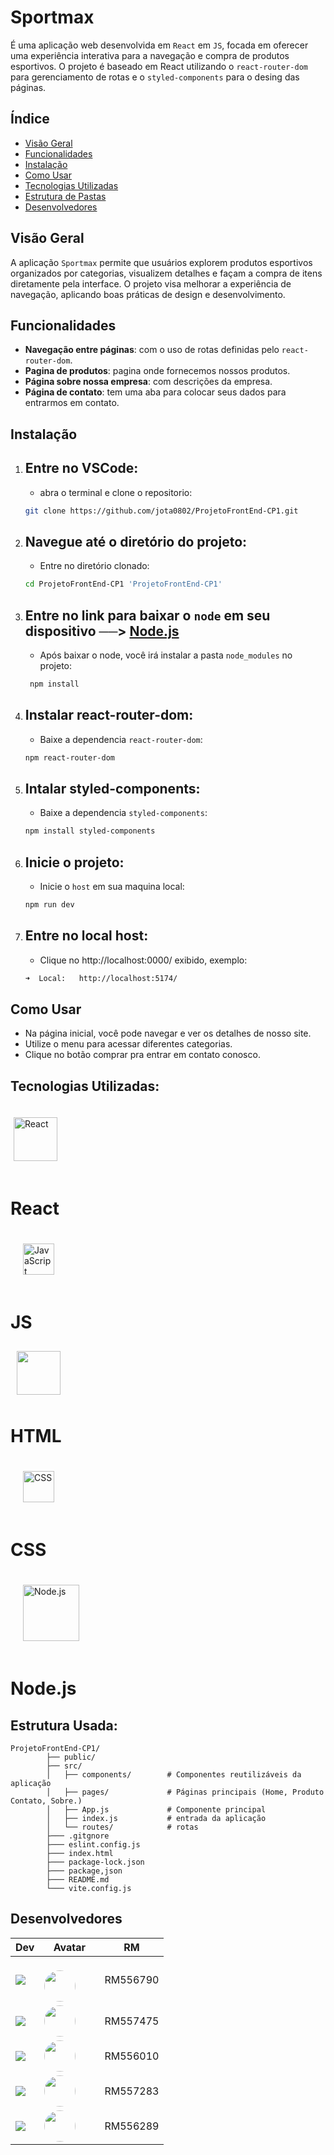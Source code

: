 
# <h1>**Sportmax** </h1> 
É uma aplicação web desenvolvida em `React` em `JS`, focada em oferecer uma experiência interativa para a navegação e compra de produtos esportivos. O projeto é baseado em React utilizando o `react-router-dom` para gerenciamento de rotas e o `styled-components` para o desing das páginas.

## Índice

- [Visão Geral](#visão-geral)
- [Funcionalidades](#funcionalidades)
- [Instalação](#instalação)
- [Como Usar](#como-usar)
- [Tecnologias Utilizadas](#tecnologias-utilizadas)
- [Estrutura de Pastas](#estrutura-usada)
- [Desenvolvedores](#desenvolvedores)

## Visão Geral

A aplicação `Sportmax` permite que usuários explorem produtos esportivos organizados por categorias, visualizem detalhes e façam a compra de itens diretamente pela interface. O projeto visa melhorar a experiência de navegação, aplicando boas práticas de design e desenvolvimento.

## Funcionalidades

- **Navegação entre páginas**: com o uso de rotas definidas pelo `react-router-dom`.
- **Pagina de produtos**: pagina onde fornecemos nossos produtos.
- **Página sobre nossa empresa**:  com descrições da empresa.
- **Página de contato**: tem uma aba para colocar seus dados para entrarmos em contato.

## Instalação


1. ## Entre no VSCode:
    - abra o terminal e clone o repositorio:
   ```bash
   git clone https://github.com/jota0802/ProjetoFrontEnd-CP1.git
2. ## Navegue até o diretório do projeto:
    - Entre no diretório clonado:
    ```bash
    cd ProjetoFrontEnd-CP1 'ProjetoFrontEnd-CP1'
3. ## Entre no link para baixar o `node` em seu dispositivo ──> [Node.js](https://www.alura.com.br/artigos/como-instalar-node-js-windows-linux-macos?utm_term=&utm_campaign=%5BSearch%5D+%5BPerformance%5D+-+Dynamic+Search+Ads+-+Artigos+e+Conte%C3%BAdos&utm_source=adwords&utm_medium=ppc&hsa_acc=7964138385&hsa_cam=11384329873&hsa_grp=164240702375&hsa_ad=703853654617&hsa_src=g&hsa_tgt=aud-527303763294:dsa-2276348409543&hsa_kw=&hsa_mt=&hsa_net=adwords&hsa_ver=3&gad_source=1&gclid=CjwKCAjwreW2BhBhEiwAavLwfNVHOzlexjTTUPnDOK1oUSiSDQZL30UYUwNkoNcN5H1OFKYOxq9g4xoCtj8QAvD_BwE)
   - Após baixar o node, você irá instalar a pasta `node_modules` no projeto:

    ```bash
     npm install
4. ## Instalar react-router-dom:  
    - Baixe a dependencia `react-router-dom`:
    ```bash
    npm react-router-dom 
5. ## Intalar styled-components:
    - Baixe a dependencia `styled-components`:
    ```bash
    npm install styled-components
6. ## Inicie o projeto:
    - Inicie o `host` em sua maquina local:
    ```bash
    npm run dev
7. ## Entre no local host:
    - Clique no  http://localhost:0000/ exibido, exemplo:
     ```bash
     ➜  Local:   http://localhost:5174/ 
## Como Usar
- Na página inicial, você pode navegar e ver os detalhes de nosso site.
- Utilize o menu para acessar diferentes categorias.
- Clique no botão comprar pra entrar em contato conosco.

## Tecnologias Utilizadas:


<img src="https://upload.wikimedia.org/wikipedia/commons/a/a7/React-icon.svg" alt="React" width="70" style="padding:20px 5px"/> <h1>React</h1>
<img src="https://upload.wikimedia.org/wikipedia/commons/6/6a/JavaScript-logo.png" alt="JavaScript" width="50" style="padding:20px" /><h1>JS</h1>
<img src='https://upload.wikimedia.org/wikipedia/commons/6/61/HTML5_logo_and_wordmark.svg' width="70" style="padding:10px">
<h1>HTML</h1>
<img src="https://upload.wikimedia.org/wikipedia/commons/d/d5/CSS3_logo_and_wordmark.svg" alt="CSS" width="50" style="padding:20px" /><h1>CSS</h1>
<img src="https://upload.wikimedia.org/wikipedia/commons/d/d9/Node.js_logo.svg" alt="Node.js" width="90" style="padding:20px" /><h1>Node.js</h1>

## Estrutura Usada:

    ProjetoFrontEnd-CP1/
            ├── public/
            ├── src/
            │   ├── components/        # Componentes reutilizáveis da aplicação
            │   ├── pages/             # Páginas principais (Home, Produto Contato, Sobre.)
            │   ├── App.js             # Componente principal
            │   ├── index.js           # entrada da aplicação
            │   └── routes/            # rotas
            ├─── .gitgnore
            ├─── eslint.config.js
            ├─── index.html 
            ├─── package-lock.json
            ├─── package,json
            ├─── README.md
            └─── vite.config.js

## Desenvolvedores

| Dev | Avatar | RM |
| ------------- | ------ | ----- |
| ![](https://img.shields.io/badge/DEV-João-47797a?style=for-the-badge&logo=github) | <a href="https://github.com/jota0802"><img src="https://avatars.githubusercontent.com/u/161319025?v=4" height="50" style="max-width: 100%;border-radius:30px;margin-right:30px; margin-top:20px"></a> | RM556790 |
| ![](https://img.shields.io/badge/DEV-Yuri-70b2b4?style=for-the-badge&logo=github) | <a href="https://github.com/yurisilpess"><img src="https://avatars.githubusercontent.com/u/99032447?v=4" height="50" style="max-width: 100%;border-radius:30px;margin-right:30px;"></a> | RM557475 |
| ![](https://img.shields.io/badge/DEV-Igor-7ca787?style=for-the-badge&logo=github) | <a href="https://github.com/igor-soos"><img src="https://avatars.githubusercontent.com/u/164360059?v=4" height="50" style="max-width: 100%; border-radius:30px;margin-right:30px;"></a> | RM556010 |
| ![](https://img.shields.io/badge/DEV-Pietro-537064?style=for-the-badge&logo=github) | <a href="https://github.com/Pic0777"><img src="https://avatars.githubusercontent.com/u/162361580?v=4" height="50" style="max-width: 100%;border-radius:30px; margin-right:30px;"></a> | RM557283 |
| ![](https://img.shields.io/badge/DEV-Gustavo-516b58?style=for-the-badge&logo=github) | <a href="https://github.com/gus7a2005"><img src="https://avatars.githubusercontent.com/u/161319479?v=4" height="50" style="max-width: 100%;border-radius:30px;margin-right:30px;"></a> | RM556289 |